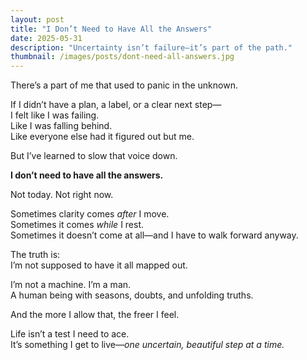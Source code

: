 ```yaml
---
layout: post
title: "I Don’t Need to Have All the Answers"
date: 2025-05-31
description: "Uncertainty isn’t failure—it’s part of the path."
thumbnail: /images/posts/dont-need-all-answers.jpg
---
```


There’s a part of me that used to panic in the unknown.

If I didn’t have a plan, a label, or a clear next step—  
I felt like I was failing.  
Like I was falling behind.  
Like everyone else had it figured out but me.

But I’ve learned to slow that voice down.

**I don’t need to have all the answers.**

Not today. Not right now.

Sometimes clarity comes *after* I move.  
Sometimes it comes *while* I rest.  
Sometimes it doesn’t come at all—and I have to walk forward anyway.

The truth is:  
I’m not supposed to have it all mapped out.

I’m not a machine. I’m a man.  
A human being with seasons, doubts, and unfolding truths.

And the more I allow that, the freer I feel.

Life isn’t a test I need to ace.  
It’s something I get to live—*one uncertain, beautiful step at a time.*
